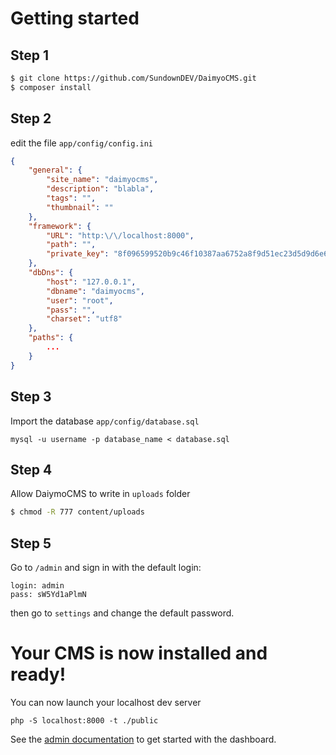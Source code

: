 # Getting started

## Step 1
~~~ bash
$ git clone https://github.com/SundownDEV/DaimyoCMS.git
$ composer install
~~~

## Step 2
edit the file ```app/config/config.ini```

~~~ json
{
    "general": {
        "site_name": "daimyocms",
        "description": "blabla",
        "tags": "",
        "thumbnail": ""
    },
    "framework": {
        "URL": "http:\/\/localhost:8000",
        "path": "",
        "private_key": "8f096599520b9c46f10387aa6752a8f9d51ec23d5d9d6e6358a573a0154b4989"
    },
    "dbDns": {
        "host": "127.0.0.1",
        "dbname": "daimyocms",
        "user": "root",
        "pass": "",
        "charset": "utf8"
    },
    "paths": {
        ...
    }
}
~~~

## Step 3
Import the database ```app/config/database.sql```

~~~ mysql
mysql -u username -p database_name < database.sql
~~~

## Step 4
Allow DaiymoCMS to write in ```uploads``` folder
~~~ bash
$ chmod -R 777 content/uploads
~~~

## Step 5
Go to ```/admin``` and sign in with the default login:

~~~
login: admin
pass: sW5Yd1aPlmN
~~~

then go to ```settings``` and change the default password.

# Your CMS is now installed and ready!

You can now launch your localhost dev server
~~~
php -S localhost:8000 -t ./public
~~~

See the [admin documentation](/docs/AdminPanel.md) to get started with the dashboard.
